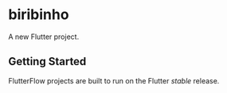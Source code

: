 # biribinho

A new Flutter project.

## Getting Started

FlutterFlow projects are built to run on the Flutter _stable_ release.
